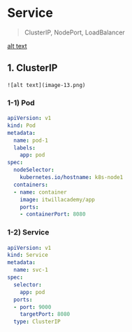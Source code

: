 # Service

> ClusterIP, NodePort, LoadBalancer

  [alt text](image-3.png)


  ## 1. ClusterIP  

    ![alt text](image-13.png)





  ### 1-1) Pod

  ```yaml
  apiVersion: v1
  kind: Pod
  metadata:
    name: pod-1
    labels:
      app: pod
  spec:
    nodeSelector:
      kubernetes.io/hostname: k8s-node1
    containers:
    - name: container
      image: itwillacademy/app
      ports:
      - containerPort: 8080
  ```
    
  ### 1-2) Service


  ```yml
  apiVersion: v1
  kind: Service
  metadata:
    name: svc-1
  spec:
    selector:
      app: pod
    ports:
    - port: 9000
      targetPort: 8080
    type: ClusterIP  
  ```

